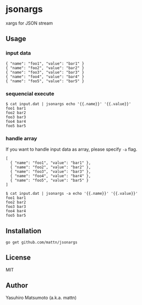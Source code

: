 # jsonargs

xargs for JSON stream

## Usage

### input data

```
{ "name": "foo1", "value": "bar1" }
{ "name": "foo2", "value": "bar2" }
{ "name": "foo3", "value": "bar3" }
{ "name": "foo4", "value": "bar4" }
{ "name": "foo5", "value": "bar5" }
```

### sequencial execute

```
$ cat input.dat | jsonargs echo '{{.name}}' '{{.value}}'
foo1 bar1
foo2 bar2
foo3 bar3
foo4 bar4
foo5 bar5
```

### handle array

If you want to handle input data as array, please specify `-a` flag.

```
[
  { "name": "foo1", "value": "bar1" },
  { "name": "foo2", "value": "bar2" },
  { "name": "foo3", "value": "bar3" },
  { "name": "foo4", "value": "bar4" },
  { "name": "foo5", "value": "bar5" }
]
```

```
$ cat input.dat | jsonargs -a echo '{{.name}}' '{{.value}}'
foo1 bar1
foo2 bar2
foo3 bar3
foo4 bar4
foo5 bar5
```

## Installation

```
go get github.com/mattn/jsonargs
```

## License

MIT

## Author

Yasuhiro Matsumoto (a.k.a. mattn)

